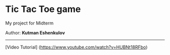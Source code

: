# Tic Tac Toe game
My project for Midterm

Author: **Kutman Eshenkulov**

___
[Video Tutorial] (https://www.youtube.com/watch?v=HUBNt18RFbo)

